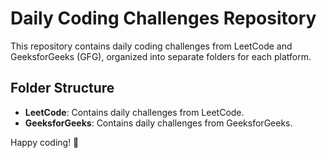 # Daily Coding Challenges Repository

This repository contains daily coding challenges from LeetCode and GeeksforGeeks (GFG), organized into separate folders for each platform.

## Folder Structure

- **LeetCode**: Contains daily challenges from LeetCode.
- **GeeksforGeeks**: Contains daily challenges from GeeksforGeeks.
  
Happy coding! 🚀
